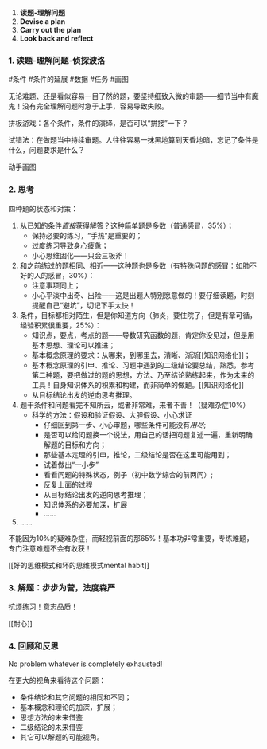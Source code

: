 


1. **读题-理解问题**
2. **Devise a plan**
3. **Carry out the plan**
4. **Look back and reflect**



### 1. **读题-理解问题-侦探波洛**

#条件 #条件的延展 #数据 #任务 #画图

无论难题、还是看似容易一目了然的题，要坚持细致入微的审题——细节当中有魔鬼！没有完全理解问题时急于上手，容易导致失败。

拼板游戏：各个条件，条件的演绎，是否可以“拼接”一下？

试错法：在做题当中持续审题。人往往容易一抹黑地算到天昏地暗，忘记了条件是什么，问题要求是什么？

动手画图


### 2. 思考

四种题的状态和对策：
1. 从已知的条件*直接*获得解答？这种简单题是多数（普通感冒，35%）；
	- 保持必要的练习，“手热”是重要的；
	- 过度练习导致身心疲惫；
	- 小心思维固化——只会三板斧！
2. 和之前练过的题相同、相近——这种题也是多数（有特殊问题的感冒：如肺不好的人的感冒，30%）：
	- 注意事项同上；
	- 小心平淡中出奇、出险——这是出题人特别愿意做的！要仔细读题，时刻提醒自己“避坑”，切记下手太快！
3. 条件，目标都相对陌生，但是你知道方向（肺炎，要住院了，但是有章可循，经验积累很重要，25%）：
	- 知识点，要点，考点的题——导数研究函数的题，肯定你没见过，但是用基本思想、理论可以推进；
	- 基本概念原理的要求：从哪来，到哪里去，清晰、渐渐[[知识网络化]]；
	- 基本概念原理的引申、推论、习题中遇到的二级结论要总结，熟悉，参考第二种题，要把做过的题的思想，方法、乃至结论熟练起来，作为未来的工具！自身知识体系的积累和构建，而非简单的做题。[[知识网络化]]
	- 从目标结论出发的逆向思考推理。
1. 题干条件和问题看完不知所云，或者非常难，来者不善！（疑难杂症10%）
	- 科学的方法：假设和验证假设、大胆假设、小心求证
		- 仔细回到第一步、小心审题，哪些条件可能没有*用尽*;
		- 是否可以给问题换一个说法，用自己的话把问题复述一遍，重新明确解题的目标和方向；
		- 那些基本定理的引申，推论，二级结论是否在这里可能用到；
		- 试着做出“一小步”
		- 看看问题的特殊状态，例子（初中数学综合的前两问）;
		- 反复上面的过程
		- 从目标结论出发的逆向思考推理；
		- 知识体系的必要加深，扩展
		- ......
2. ......

不能因为10%的疑难杂症，而轻视前面的那65%！基本功非常重要，专练难题，专门注意难题不会有收获！



[[好的思维模式和坏的思维模式mental habit]]



### 3. 解题：步步为营，法度森严

抗烦练习！意志品质！

[[耐心]]

### 4. 回顾和反思

No problem whatever is completely exhausted!

在更大的视角来看待这个问题：
- 条件结论和其它问题的相同和不同；
- 基本概念和理论的加深，扩展；
- 思想方法的未来借鉴
- 二级结论的未来借鉴
- 其它可以解题的可能视角。 